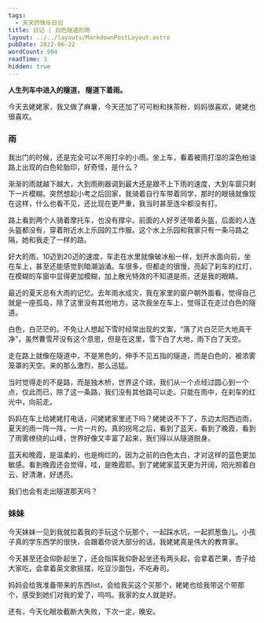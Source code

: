 ```yaml
---
tags:
  - 天天的快乐日记
title: 日记 | 白色隧道的雨
layout: ../../layouts/MarkdownPostLayout.astro
pubDate: 2022-06-22
wordCount: 984
readTime: 3
hidden: true
---
```

**人生列车中进入的隧道， 隧道下着雨。**

今天去姥姥家，我又做了麻薯，今天还加了可可粉和抹茶粉，妈妈很喜欢，姥姥也很喜欢。

### 雨

我出门的时候，还是完全可以不用打伞的小雨。坐上车，看着被雨打湿的深色柏油路上出现的白色轮胎印，好奇怪，是什么？

渐渐的雨就越下越大，大到雨刷器调到最大还是跟不上下雨的速度，大到车窗只剩下一片模糊。突然想起小考之后回家，我骑着自行车带着同学，那时的眼镜就像现在这样，什么也看不见，还比现在更严重，我当时甚至连伞都没有打。

路上看到两个人骑着摩托车，也没有撑伞。前面的人好歹还带着头盔，后面的人连头盔都没有，穿着附近水上乐园的工作服。这个水上乐园和我家只有一条马路之隔，她和我走了一样的路。

好大的雨，10迈到20迈的速度，车走在水里就像破冰船一样，划开水面向前，坐在车上，甚至还能感觉到暗潮汹涌。车很多，但都走的很慢，亮起了刹车的红灯，在模糊的车窗中显得更加模糊，加上散光特效的不知道是雨，还是我的眼睛。

最近的夏天总有大雨的记忆。去年雨水成灾，我在家里的窗户朝外面看，觉得自己就是一座孤岛，除了这里没有其他地方。这次我坐在车上，觉得正在走过白色的隧道。

白色，白茫茫的。不免让人想起下雪时经常出现的文案，“落了片白茫茫大地真干净”，虽然曹雪芹没有这个意思，但是在这里，雪下白了大地，雨下白了天空。

走在路上就像在隧道中，不是黑色的，伸手不见五指的隧道，而是白色的，被浓雾笼罩的天空。来的那么激烈，那么迅猛。

当时觉得走的不是路，而是独木桥，世界这个球，我们从一个点经过圆心到一个点，仅此而已，除了这一条路，我们没有其他路可以走。只能在雨中，在刹车的红光中，向前走。

妈妈在车上给姥姥打电话，问姥姥家里还下吗？姥姥说不下了，东边太阳西边雨，夏天的雨一阵一阵，一片一片的。真的拐弯之后，看到了蓝天，看到了晚霞，看到了雨雾缭绕的山峰，世界好像又丰富了起来，我们得以从隧道脱身。

蓝天和晚霞，是温柔的，也是绚烂的，因为之前的白色太白，才对这样的蓝色更加敏感。看到晚霞还会觉得，哇，是晚霞耶。到了姥姥家蓝天更为开阔，阳光照着白云，好清澈，好透亮。

我们也会有走出隧道那天吗？

### 妹妹

今天妹妹一见到我就拉着我的手玩这个玩那个，一起踩水坑，一起抓葱鱼儿。小孩子真的学东西学的很快，会跟着你说大部分的话，我姥姥真是伟大的教育家。

今天甚至还会仰卧起坐了，还会指挥我仰卧起坐还有两头起，会拿着芒果，杏子给大家吃，会拿着英文歌摇摆，吃豆沙面包，不吃寿司。

妈妈会给我准备带来的东西list，会给我买这个买那个，姥姥也给我带这个带那个，感受到她们对我的爱了，呜呜。我家的女人就是好。

还有，今天化眼妆截断大失败，下次一定，晚安。